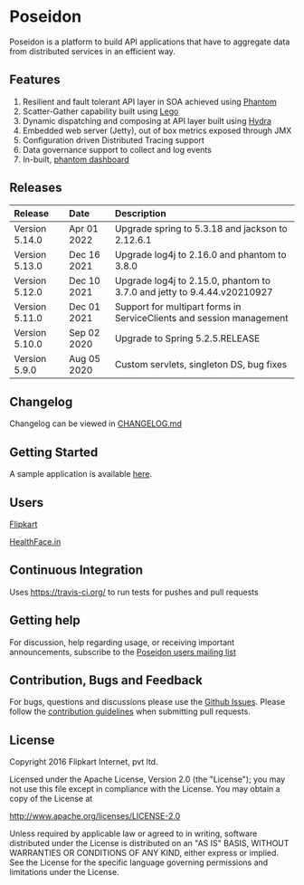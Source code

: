 Poseidon
=======

Poseidon is a platform to build API applications that have to aggregate data from distributed services in an efficient way.

## Features

1. Resilient and fault tolerant API layer in SOA achieved using [Phantom](https://github.com/flipkart/phantom) 
2. Scatter-Gather capability built using [Lego](https://github.com/flipkart-incubator/Lego)
3. Dynamic dispatching and composing at API layer built using [Hydra](https://github.com/flipkart-incubator/hydra)
4. Embedded web server (Jetty), out of box metrics exposed through JMX
5. Configuration driven Distributed Tracing support
6. Data governance support to collect and log events
7. In-built, [phantom dashboard](https://github.com/Flipkart/Phantom#phantom-consoles)

## Releases

| Release | Date | Description |
|:------------|:----------------|:------------|
| Version 5.14.0            | Apr 01 2022      |    Upgrade spring to 5.3.18 and jackson to 2.12.6.1
| Version 5.13.0            | Dec 16 2021      |    Upgrade log4j to 2.16.0 and phantom to 3.8.0
| Version 5.12.0            | Dec 10 2021      |    Upgrade log4j to 2.15.0, phantom to 3.7.0 and jetty to 9.4.44.v20210927
| Version 5.11.0            | Dec 01 2021      |    Support for multipart forms in ServiceClients and session management
| Version 5.10.0            | Sep 02 2020      |    Upgrade to Spring 5.2.5.RELEASE
| Version 5.9.0             | Aug 05 2020      |    Custom servlets, singleton DS, bug fixes

## Changelog

Changelog can be viewed in [CHANGELOG.md](https://github.com/flipkart-incubator/Poseidon/blob/master/CHANGELOG.md)

## Getting Started

A sample application is available [here](https://github.com/flipkart-incubator/Poseidon/tree/master/sample#poseidon-sample).

## Users

[Flipkart](http://www.flipkart.com)

[HealthFace.in](http://healthface.in)

## Continuous Integration

 Uses https://travis-ci.org/ to run tests for pushes and pull requests

## Getting help
For discussion, help regarding usage, or receiving important announcements, subscribe to the [Poseidon users mailing list](https://groups.google.com/a/flipkart.com/forum/#!forum/poseidon-users)

## Contribution, Bugs and Feedback

For bugs, questions and discussions please use the [Github Issues](https://github.com/flipkart-incubator/Poseidon/issues).
Please follow the [contribution guidelines](https://github.com/flipkart-incubator/Poseidon/blob/master/CONTRIBUTING.md) when submitting pull requests.

## License

Copyright 2016 Flipkart Internet, pvt ltd.

Licensed under the Apache License, Version 2.0 (the "License");
you may not use this file except in compliance with the License.
You may obtain a copy of the License at

http://www.apache.org/licenses/LICENSE-2.0

Unless required by applicable law or agreed to in writing, software
distributed under the License is distributed on an "AS IS" BASIS,
WITHOUT WARRANTIES OR CONDITIONS OF ANY KIND, either express or implied.
See the License for the specific language governing permissions and
limitations under the License.
